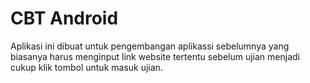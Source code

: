 # CBT Android
Aplikasi ini dibuat untuk pengembangan aplikassi sebelumnya yang biasanya harus menginput link website tertentu sebelum ujian menjadi cukup klik tombol untuk masuk ujian.

